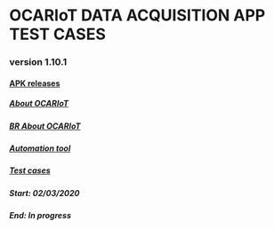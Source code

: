 # OCARIoT DATA ACQUISITION APP TEST CASES
### version 1.10.1
#### [APK releases](https://github.com/ocariot/da-app/releases)
##### [About OCARIoT](https://ocariot.com/)
##### [BR About OCARIoT](https://ocariot.com.br/)
##### [Automation tool](http://appium.io/)

##### [Test cases](https://drive.google.com/open?id=1EyZNdsP-_hjqO7Z2VbGNvgph_VHBmXGoIXOotv4ev3k)

##### Start: 02/03/2020
##### End: In progress
